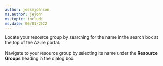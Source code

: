 ```yaml
---
author: jessmjohnson
ms.author: jejohn
ms.topic: include
ms.date: 06/01/2022
---
```


Locate your resource group by searching for the name in the search box at the top of the Azure portal.
<br><br>
Navigate to your resource group by selecting its name under the **Resource Groups** heading in the dialog box.
